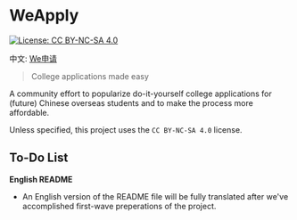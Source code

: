 # WeApply
[![License: CC BY-NC-SA 4.0](https://img.shields.io/badge/License-CC%20BY--NC--SA%204.0-lightgrey.svg)](https://creativecommons.org/licenses/by-nc-sa/4.0/)

中文: [We申请](README.md)

> College applications made easy

A community effort to popularize do-it-yourself college applications for (future) Chinese overseas students and to make the process more affordable.

Unless specified, this project uses the `CC BY-NC-SA 4.0` license.

## To-Do List

**English README**

- An English version of the README file will be fully translated after we've accomplished first-wave preperations of the project.
